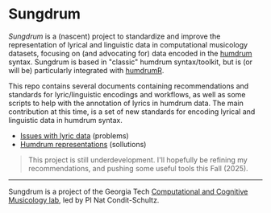 # Sungdrum

*Sungdrum* is a (nascent) project to standardize and improve the representation of lyrical and linguistic data in computational musicology datasets, focusing on (and advocating for) data encoded in the [humdrum](https://www.humdrum.org) syntax.
Sungdrum is based in "classic" humdrum syntax/toolkit, but is (or will be) particularly integrated with [humdrumR](https://humdrumr.ccml.gtcmt.gatech.edu/).

This repo contains several documents containing recommendations and standards for lyric/linguistic encodings and workflows, as well as some scripts to help with the annotation of lyrics in humdrum data.
The main contribution at this time, is a set of new standards for encoding lyrical and linguistic data in humdrum syntax.

+ [Issues with lyric data](Issues.md) (problems)
+ [Humdrum representations](Representations.md) (sollutions)

> This project is still underdevelopment. I'll hopefully be refining my recommendations, and pushing some useful tools this Fall (2025).

---

Sungdrum is a project of the Georgia Tech [Computational and Cognitive Musicology lab](https://ccml.gtcmt.gatech.edu), led by PI Nat Condit-Schultz.

